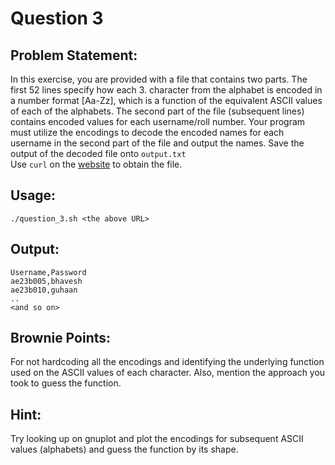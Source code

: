 # Question 3

## Problem Statement: 
In this exercise, you are provided with a file that contains two parts. The first 52 lines specify how each 3.
character from the alphabet is encoded in a number format [Aa-Zz], which is a function of the equivalent
ASCII values of each of the alphabets. The second part of the file (subsequent lines) contains encoded
values for each username/roll number. Your program must utilize the encodings to decode the encoded
names for each username in the second part of the file and output the names. Save the output of the
decoded file onto `output.txt`\
Use `curl` on the [website](https://id2090assignment1.s3.ap-south-1.amazonaws.com/Q3.txt) to obtain the file.

## Usage: 
```
./question_3.sh <the above URL>
```

## Output:
```
Username,Password
ae23b005,bhavesh
ae23b010,guhaan
..
<and so on>
```

## Brownie Points: 
For not hardcoding all the encodings and identifying the underlying function used
on the ASCII values of each character. Also, mention the approach you took to guess the function.

## Hint:
Try looking up on   gnuplot   and plot the encodings for subsequent ASCII values (alphabets) and
guess the function by its shape.
